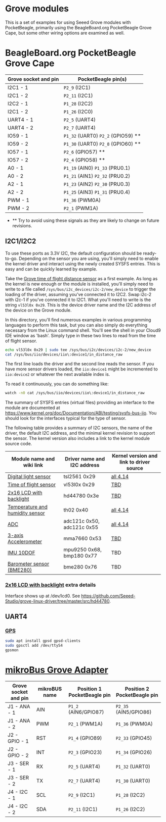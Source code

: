 # Grove modules

This is a set of examples for using Seeed Grove modules with PocketBeagle, primarily using
the BeagleBoard.org PocketBeagle Grove Cape, but some other wiring options are examined as
well.

# BeagleBoard.org PocketBeagle Grove Cape

| Grove socket and pin | PocketBeagle pin(s) |
| --- | --- |
| I2C1 - 1 | ```P2_9``` (I2C1) |
| I2C1 - 2 | ```P2_11``` (I2C1) |
| I2C2 - 1 | ```P1_28``` (I2C2) |
| I2C1 - 2 | ```P1_26``` (I2C0) |
| UART4 - 1 | ```P2_5``` (UART4) |
| UART4 - 2 | ```P2_7``` (UART4) |
| IO59 - 1 | ```P1_32``` (UART0) ```P2_2``` (GPIO59) ** |
| IO59 - 2 | ```P1_30``` (UART0) ```P2_8``` (GPIO60) ** |
| IO57 - 1 | ```P2_6``` (GPIO57) ** |
| IO57 - 2 | ```P2_4``` (GPIO58) ** |
| A0 - 1 | ```P1_19``` (AIN0) ```P1_33``` (PRU0.1) |
| A0 - 2 | ```P1_21``` (AIN1) ```P2_32``` (PRU0.2) |
| A2 - 1 | ```P1_23``` (AIN2) ```P2_30``` (PRU0.3) |
| A2 - 2 | ```P1_25``` (AIN3) ```P1_31``` (PRU0.4) |
| PWM - 1 | ```P1_36``` (PWM0A) |
| PWM - 2 | ```P2_1``` (PWM1A) |

* ** Try to avoid using these signals as they are likely to change on future revisions.

## I2C1/I2C2

To use these ports as 3.3V I2C, the default configuration should be ready-to-go. Depending
on the sensor you are using, you'll simply need to enable the kernel driver and interact
using the newly created SYSFS entries. This is easy and can be quickly learned by example.

Take the [Grove time of flight distance sensor](http://wiki.seeedstudio.com/Grove-Time_of_Flight_Distance_Sensor-VL53L0X/)
as a first example. As long as the kernel is new enough or the module is installed, you'll
simply need to write to a file called ```/sys/bus/i2c_devices/i2c-2/new_device``` to
trigger the loading of the driver, assuming you've connected it to I2C2. Swap i2c-2 with
i2c-1 if you've connected it to I2C1. What you'll need to write is the string ```vl53l0x 0x29```.
This is the device driver name and the I2C address of the device on the Grove module.

In this directory, you'll find numerous examples in various programming languages to
perform this task, but you can also simply do everything necessary from the Linux
command shell. You'll see the shell in your Cloud9 IDE window as 'bash'. Simply type
in these two lines to read from the time of flight sensor.

```sh
echo vl53l0x 0x29 | sudo tee /sys/bus/i2c/devices/i2c-2/new_device
cat /sys/bus/iio/devices/iio\:device1/in_distance_raw
```

The first line loads the driver and the second line reads the sensor. If you have more
sensor drivers loaded, the ```iio:device1``` might be incremented to ```iio:device2```
or whatever the next available index is.

To read it continuously, you can do something like:

```sh
watch -n0 cat /sys/bus/iio/devices/iio\:device1/in_distance_raw
```

The summary of SYSFS entries (virtual files) providing an interface to the module are
documented at https://www.kernel.org/doc/Documentation/ABI/testing/sysfs-bus-iio.  You
should look for the interfaces typical for the type of sensor.

The following table provides a summary of I2C sensors, the name of the driver, the
default I2C address, and the minimal kernel revision to support the sensor. The kernel
version also includes a link to the kernel module source code.

| Module name and wiki link | Driver name and I2C address | Kernel version and link to driver source |
| --- | --- | --- |
| [Digital light sensor](http://wiki.seeed.cc/Grove-Digital_Light_Sensor/) | tsl2561 0x29 | [all 4.14](https://github.com/beagleboard/linux/blob/4.14/drivers/iio/light/tsl2563.c) |
| [Time of flight sensor](http://wiki.seeedstudio.com/Grove-Time_of_Flight_Distance_Sensor-VL53L0X/) | vl53l0x 0x29 | [TBD](https://github.com/beagleboard/cloud9-examples/tree/master/PocketBeagle/Grove/VL53L0X) |
| [2x16 LCD with backlight](http://wiki.seeedstudio.com/Grove-LCD_RGB_Backlight/)  | hd44780 0x3e | [TBD](https://github.com/Seeed-Studio/grove-linux-driver/tree/master/src/hd44780) |
| [Temperature and humidity sensor](http://wiki.seeed.cc/Grove-TemptureAndHumidity_Sensor-High-Accuracy_AndMini-v1.0/) | th02 0x40 | [all 4.14](https://github.com/beagleboard/linux/blob/4.14/drivers/iio/humidity/si7005.c) |
| [ADC](http://wiki.seeedstudio.com/Grove-I2C_ADC/) | adc121c 0x50, adc121c 0x55 | [all 4.14](https://github.com/beagleboard/linux/blob/4.14/drivers/iio/adc/ti-adc081c.c) |
| [3-axis Accelerometer](http://wiki.seeedstudio.com/Grove-3-Axis_Digital_Accelerometer-1.5g/) | mma7660 0x53 | [TBD](https://github.com/beagleboard/linux/blob/4.14/drivers/iio/accel/mma7660.c) |
| [IMU 10DOF](http://wiki.seeedstudio.com/Grove-IMU_10DOF/) | mpu9250 0x68, bmp180 0x77 | TBD |
| [Barometer sensor (BME280)](http://wiki.seeedstudio.com/Grove-Barometer_Sensor-BME280/) | bme280 0x76 | TBD |

### [2x16 LCD with backlight](http://wiki.seeedstudio.com/Grove-LCD_RGB_Backlight/) extra details

Interface shows up at /dev/lcd0. See https://github.com/Seeed-Studio/grove-linux-driver/tree/master/src/hd44780. 

## UART4

### [GPS](http://wiki.seeed.cc/Grove-GPS/)

```sh
sudo apt install gpsd gpsd-clients
sudo gpsctl add /dev/ttyS4
gpsmon
```


# [mikroBus Grove Adapter](https://www.tindie.com/products/pmunts/mikrobus-grove-adapter-3/)

| Grove socket and pin | mikroBUS name | Position 1 PocketBeagle pin | Position 2 PocketBeagle pin |
| --- | --- | --- | --- |
| J1 - ANA - 1 | AIN | ```P1_2``` (AIN6/GPIO87) | ```P2_35``` (AIN5/GPIO86) |
| J1 - ANA - 2 | PWM | ```P2_1``` (PWM1A) | ```P1_36``` (PWM0A) |
| J2 - GPIO - 1 | RST | ```P1_4``` (GPIO89) | ```P2_33``` (GPIO45) |
| J2 - GPIO - 2 | INT | ```P2_3``` (GPIO23) | ```P1_34``` (GPIO26) |
| J3 - SER - 1 | RX | ```P2_5``` (UART4) | ```P1_32``` (UART0) |
| J3 - SER - 2 | TX | ```P2_7``` (UART4) | ```P1_30``` (UART0) |
| J4 - I2C - 1 | SCL | ```P2_9``` (I2C1) | ```P1_28``` (I2C2) |
| J4 - I2C - 2 | SDA | ```P2_11``` (I2C1) | ```P1_26``` (I2C2) |
